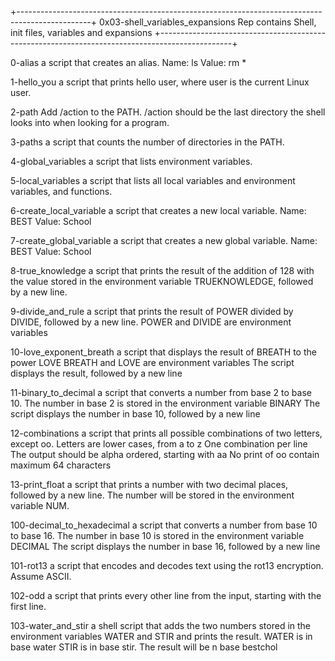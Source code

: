 +------------------------------------------------------------------------------------------------+
0x03-shell_variables_expansions Rep contains Shell, init files, variables and expansions
+------------------------------------------------------------------------------------------------+

0-alias a script that creates an alias.
  Name: ls
  Value: rm *
  
1-hello_you a script that prints hello user, where user is the current Linux user.

2-path Add /action to the PATH. /action should be the last directory the shell looks into when looking for a program.

3-paths  a script that counts the number of directories in the PATH.

4-global_variables  a script that lists environment variables.

5-local_variables a script that lists all local variables and environment variables, and functions.

6-create_local_variable  a script that creates a new local variable.
  Name: BEST
  Value: School
  
7-create_global_variable a script that creates a new global variable.
  Name: BEST
  Value: School
  
8-true_knowledge a script that prints the result of the addition of 128 with the value stored in the environment variable TRUEKNOWLEDGE, followed by a new line.

9-divide_and_rule  a script that prints the result of POWER divided by DIVIDE, followed by a new line.
  POWER and DIVIDE are environment variables
  
10-love_exponent_breath a script that displays the result of BREATH to the power LOVE
  BREATH and LOVE are environment variables
  The script displays the result, followed by a new line
  
11-binary_to_decimal  a script that converts a number from base 2 to base 10.
  The number in base 2 is stored in the environment variable BINARY
  The script displays the number in base 10, followed by a new line
  
12-combinations  a script that prints all possible combinations of two letters, except oo.
  Letters are lower cases, from a to z
  One combination per line
  The output should be alpha ordered, starting with aa
  No print of oo
  contain maximum 64 characters
  
13-print_float a script that prints a number with two decimal places, followed by a new line.
  The number will be stored in the environment variable NUM.
  
100-decimal_to_hexadecimal a script that converts a number from base 10 to base 16.
  The number in base 10 is stored in the environment variable DECIMAL
  The script displays the number in base 16, followed by a new line
  
101-rot13 a script that encodes and decodes text using the rot13 encryption. Assume ASCII.

102-odd a script that prints every other line from the input, starting with the first line.

103-water_and_stir a shell script that adds the two numbers stored in the environment variables WATER and STIR and prints the result.
  WATER is in base water
  STIR is in base stir.
  The result will be n base bestchol
